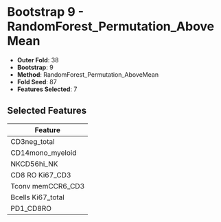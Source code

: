 # Bootstrap 9 - RandomForest_Permutation_AboveMean

- **Outer Fold**: 38
- **Bootstrap**: 9
- **Method**: RandomForest_Permutation_AboveMean
- **Fold Seed**: 87
- **Features Selected**: 7

## Selected Features

| Feature |
|---------|
| CD3neg_total |
| CD14mono_myeloid |
| NKCD56hi_NK |
| CD8  RO Ki67_CD3 |
| Tconv memCCR6_CD3 |
| Bcells Ki67_total |
| PD1_CD8RO |
